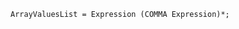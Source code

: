 <!-- This file is generated automatically by infrastructure scripts. Please don't edit by hand. -->

```{ .ebnf .slang-ebnf #ArrayValuesList }
ArrayValuesList = Expression (COMMA Expression)*;
```
